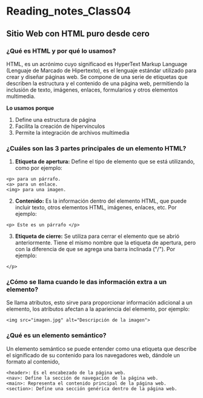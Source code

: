 # Reading_notes_Class04
## Sitio Web con HTML puro desde cero

### ¿Qué es HTML y por qué lo usamos? ###
HTML, es un acrónimo cuyo significaod es HyperText Markup Language (Lenguaje de Marcado de Hipertexto), es el lenguaje estándar utilizado para crear y diseñar páginas web. Se compone de una serie de etiquetas que describen la estructura y el contenido de una página web, permitiendo la inclusión de texto, imágenes, enlaces, formularios y otros elementos multimedia.

**Lo usamos porque**
  1. Define una estructura de página
  1. Facilita la creación de hipervínculos
  1. Permite la integración de archivos multimedia

### ¿Cuáles son las 3 partes principales de un elemento HTML? ###

  1. **Etiqueta de apertura:** Define el tipo de elemento que se está utilizando, como por ejemplo:
```
<p> para un párrafo.
<a> para un enlace.
<img> para una imagen.
```
  2. **Contenido:** Es la información dentro del elemento HTML, que puede incluir texto, otros elementos HTML, imágenes, enlaces, etc. Por ejemplo:
```
<p> Este es un párrafo </p>
```

  3. **Etiqueta de cierre:** Se utiliza para cerrar el elemento que se abrió anteriormente. Tiene el mismo nombre que la etiqueta de apertura, pero con la diferencia de que se agrega una barra inclinada ("/"). 
Por ejemplo:
```
</p> 
```

### ¿Cómo se llama cuando le das información extra a un elemento? ###
Se llama atributos, esto sirve para proporcionar información adicional a un elemento, los atributos afectan a la apariencia del elemento, por ejemplo:
```
<img src="imagen.jpg" alt="Descripción de la imagen">
```

### ¿Qué es un elemento semántico? ###
Un elemento semántico se puede entender como una etiqueta que describe el significado de su contenido para los navegadores web, dándole un formato al contenido,
```
<header>: Es el encabezado de la página web.
<nav>: Define la sección de navegación de la página web.
<main>: Representa el contenido principal de la página web.
<section>: Define una sección genérica dentro de la página web.
```

